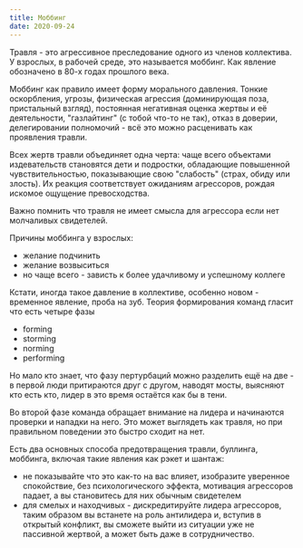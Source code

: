 ```yaml
---
title: Моббинг
date: 2020-09-24
---
```

Травля - это агрессивное преследование одного из членов коллектива. У взрослых, в рабочей среде, это называется моббинг. Как явление обозначено в 80-х годах прошлого века. 

Моббинг как правило имеет форму морального давления. Тонкие оскорбления, угрозы, физическая агрессия (доминирующая поза, пристальный взгляд), постоянная негативная оценка жертвы и её деятельности, "газлайтинг" (с тобой что-то не так), отказ в доверии, делегировании полномочий - всё это можно расценивать как проявления травли.

Всех жертв травли объединяет одна черта: чаще всего объектами издевательств становятся дети и подростки, обладающие повышенной чувствительностью, показывающие свою "слабость" (страх, обиду или злость). Их реакция соответствует ожиданиям агрессоров, рождая искомое ощущение превосходства.

Важно помнить что травля не имеет смысла для агрессора если нет молчаливых свидетелей.

Причины моббинга у взрослых:
- желание подчинить
- желание возвыситься
- но чаще всего - зависть к более удачливому и успешному коллеге

Кстати, иногда такое давление в коллективе, особенно новом - временное явление, проба на зуб. Теория формирования команд гласит что есть четыре фазы
- forming
- storming
- norming
- performing

Но мало кто знает, что фазу пертурбаций можно разделить ещё на две - в первой люди притираются друг с другом, наводят мосты, выясняют кто есть кто, лидер в это время остаётся как бы в тени. 

Во второй фазе команда обращает внимание на лидера и начинаются проверки и нападки на него. Это может выглядеть как травля, но при правильном поведении это быстро сходит на нет.

Есть два основных способа предотвращения травли, буллинга, моббинга, включая такие явления как рэкет и шантаж:
- не показывайте что это как-то на вас влияет, изобразите уверенное спокойствие, без психологического эффекта, мотивация агрессоров падает, а вы становитесь для них обычным свидетелем
- для смелых и находчивых - дискредитируйте лидера агрессоров, таким образом вы встанете на роль антилидера и, вступив в открытый конфликт, вы сможете выйти из ситуации уже не пассивной жертвой, а может быть даже в сотрудничество.


